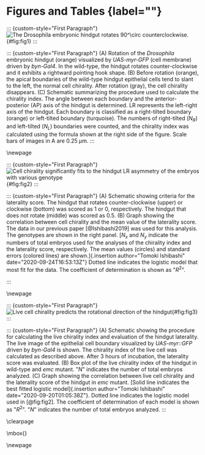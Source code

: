 # Figures and Tables {label=""}

::: {custom-style="First Paragraph"}
![The *Drosophila* embryonic hindgut rotates $90^\circ$ counterclockwise.](../figs/fig1.png){#fig:fig1}
:::

::: {custom-style="First Paragraph"}
\(A) Rotation of the *Drosophila* embryonic hindgut (orange) visualized by *UAS-myr-GFP* (cell membrane) driven by *byn-Gal4*.
In the wild-type, the hindgut rotates counter-clockwise and it exhibits a rightward pointing hook shape.
\(B) Before rotation (orange), the apical boundaries of the wild-type hindgut epithelial cells tend to slant to the left, the normal cell chirality.
After rotation (gray), the cell chirality disappears.
\(C) Schematic summarizing the procedure used to calculate the chirality index.
The angle between each boundary and the anterior-posterior (AP) axis of the hindgut is determined.
LR represents the left-right axis of the hindgut.
Each boundary is classified as a right-tilted boundary (orange) or left-tilted boundary (turquoise).
The numbers of right-tilted ($N_{R}$) and left-tilted ($N_{L}$) boundaries were counted, and the chirality index was calculated using the formula shown at the right side of the figure.
Scale bars of images in A are 0.25 $\mu$m.
:::

\newpage

::: {custom-style="First Paragraph"}
![Cell chirality significantly fits to the hindgut LR asymmetry of the embryos with various genotype](../figs/fig2_2.png){#fig:fig2}
:::

::: {custom-style="First Paragraph"}
\(A) Schematic showing criteria for the laterality score.
The hindgut that rotates counter-clockwise (upper) or clockwise (bottom) was scored as 1 or 0, respectively.
The hindgut that does not rotate (middle) was scored as 0.5.
\(B) Graph showing the correlation between cell chirality and the mean value of the laterality score.
The data in our previous paper [@Ishibashi2019] was used for this analysis.
The genotypes are shown in the right panel.
[$N_x$ and $N_y$ indicate the numbers of total embryos used for the analyses of the chirality index and the laterality score, respectively.
The mean values (circles) and standard errors (colored lines) are shown.]{.insertion author="Tomoki Ishibashi" date="2020-09-24T16:53:13Z"}
Dotted line indicates the logistic model that most fit for the data.
The coefficient of determination is shown as "$R^{2}$".
<!-- The *p*-value for the logistic model compared with the null model is shown. -->
:::

\newpage

::: {custom-style="First Paragraph"}
![Live cell chirality predicts the rotational direction of the hindgut](../figs/fig3_2.png){#fig:fig3}
:::

::: {custom-style="First Paragraph"}
\(A) Schematic showing the procedure for calculating the live chirality index and evaluation of the hindgut laterality.
The live image of the epithelial cell boundary visualized by *UAS-myr::GFP* driven by *byn-Gal4* is shown.
The chirality index of the live cell was calculated as described above.
After 3 hours of incubation, the laterality score was evaluated.
\(B) Box plot of the live chirality index of the hindgut in wild-type and *emc* mutant.
"$N$" indicates the number of total embryos analyzed.
\(C) Graph showing the correlation between live cell chirality and the laterality score of the hindgut in *emc* mutant.
[Solid line indicates the best fitted logistic model]{.insertion author="Tomoki Ishibashi" date="2020-09-20T01:05:38Z"}.
Dotted line indicates the logistic model used in [@fig:fig2].
The coefficient of determination of each model is shown as "$R^{2}$".
"$N$" indicates the number of total embryos analyzed.
:::

\clearpage

\mbox{}

\newpage

<!--
0_metadata/meta0.md
0_metadata/meta1.md
1_abstract.md
2_introduction.md
3_procedures.md
4_results.md
5_discussion.md
6_figs.md
7_references.md
8_supplements.md
9_acknowledgements.md
-->
